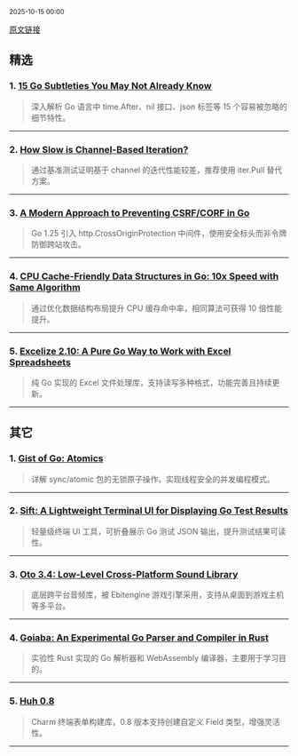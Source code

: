 <sub>2025-10-15 00:00</sub>


[原文链接](https://golangweekly.com/issues/574)


## 精选

### 1. [15 Go Subtleties You May Not Already Know](https://harrisoncramer.me)
> 深入解析 Go 语言中 time.After、nil 接口、json 标签等 15 个容易被忽略的细节特性。

---

### 2. [How Slow is Channel-Based Iteration?](https://www.dolthub.com)
> 通过基准测试证明基于 channel 的迭代性能较差，推荐使用 iter.Pull 替代方案。

---

### 3. [A Modern Approach to Preventing CSRF/CORF in Go](https://www.alexedwards.net)
> Go 1.25 引入 http.CrossOriginProtection 中间件，使用安全标头而非令牌防御跨站攻击。

---

### 4. [CPU Cache-Friendly Data Structures in Go: 10x Speed with Same Algorithm](https://golangweekly.com/link/175636/rss)
> 通过优化数据结构布局提升 CPU 缓存命中率，相同算法可获得 10 倍性能提升。

---

### 5. [Excelize 2.10: A Pure Go Way to Work with Excel Spreadsheets](https://xuri.me)
> 纯 Go 实现的 Excel 文件处理库，支持读写多种格式，功能完善且持续更新。

---

## 其它

### 1. [Gist of Go: Atomics](https://antonz.org)
> 详解 sync/atomic 包的无锁原子操作，实现线程安全的并发编程模式。

---

### 2. [Sift: A Lightweight Terminal UI for Displaying Go Test Results](https://github.com)
> 轻量级终端 UI 工具，可折叠展示 Go 测试 JSON 输出，提升测试结果可读性。

---

### 3. [Oto 3.4: Low-Level Cross-Platform Sound Library](https://github.com)
> 底层跨平台音频库，被 Ebitengine 游戏引擎采用，支持从桌面到游戏主机等多平台。

---

### 4. [Goiaba: An Experimental Go Parser and Compiler in Rust](https://github.com)
> 实验性 Rust 实现的 Go 解析器和 WebAssembly 编译器，主要用于学习目的。

---

### 5. [Huh 0.8](https://golangweekly.com/link/175646/rss)
> Charm 终端表单构建库，0.8 版本支持创建自定义 Field 类型，增强灵活性。

---
    